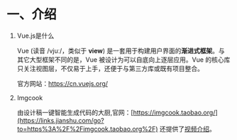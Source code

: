 # 一、介绍

1. Vue.js是什么

   Vue (读音 /vjuː/，类似于 **view**) 是一套用于构建用户界面的**渐进式框架**。与其它大型框架不同的是，Vue 被设计为可以自底向上逐层应用。Vue 的核心库只关注视图层，不仅易于上手，还便于与第三方库或既有项目整合。

   官方网站：https://cn.vuejs.org/
   
2. Imgcook

   由设计稿一键智能生成代码的大厨,官网：[https://imgcook.taobao.org/](https://links.jianshu.com/go?to=https%3A%2F%2Fimgcook.taobao.org%2F) 还提供了[视频介绍](https://links.jianshu.com/go?to=https%3A%2F%2Fimgcook.taobao.org%2F)。

